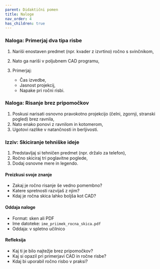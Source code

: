 ```yaml
---
parent: Didaktični pomen
title: Naloge
nav_order: 4
has_children: true
---
```


### Naloga: Primerjaj dva tipa risbe

1. Nariši enostaven predmet (npr. kvader z izvrtino) ročno s svinčnikom,
2. Nato ga nariši v poljubnem CAD programu,
3. Primerjaj:

   * Čas izvedbe,
   * Jasnost projekcij,
   * Napake pri ročni risbi.

### Naloga: Risanje brez pripomočkov

1. Poskusi narisati osnovno pravokotno projekcijo (čelni, zgornji, stranski pogled) brez ravnila,
2. Nato enako ponovi z ravnilom in kotomerom,
3. Ugotovi razlike v natančnosti in berljivosti.

### Izziv: Skiciranje tehniške ideje

1. Predstavljaj si tehničen predmet (npr. držalo za telefon),
2. Ročno skiciraj tri poglavitne poglede,
3. Dodaj osnovne mere in legendo.

#### Preizkusi svoje znanje

* Zakaj je ročno risanje še vedno pomembno?
* Katere spretnosti razvijaš z njim?
* Kdaj je ročna skica lahko boljša kot CAD?

#### Oddaja naloge

* Format: sken ali PDF
* Ime datoteke: `ime_priimek_rocna_skica.pdf`
* Oddaja: v spletno učilnico

#### Refleksija

* Kaj ti je bilo najtežje brez pripomočkov?
* Kaj si opazil pri primerjavi CAD in ročne risbe?
* Kdaj bi uporabil ročno risbo v praksi?

